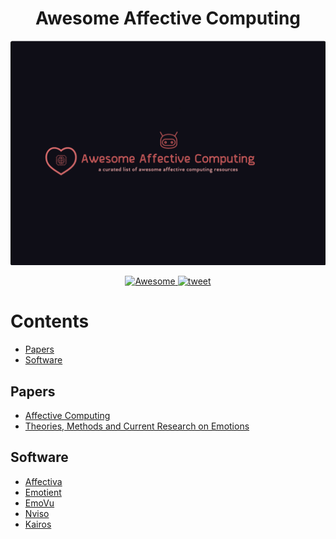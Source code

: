 <h1 align=center> Awesome Affective Computing </h1>

<div align="center">
	<img width="900" src="awesome-affective-computing.png" alt="Awesome Affective Computing">
</div>

<p align="center">
	<a href="https://github.com/sindresorhus/awesome">
		<img alt="Awesome" src="https://cdn.rawgit.com/sindresorhus/awesome/d7305f38d29fed78fa85652e3a63e154dd8e8829/media/badge.svg">
	</a>
	<a href="https://twitter.com/intent/tweet?text=Awesome%20Affective%20Computing%20-%20A%20curated%20list%20of%20awesome%20affective%20computing%20papers,%20software%20and%20resources%20by%20@AmrMKayid&url=https://github.com/AmrMKayid/awesome-affective-computing&hashtags=affective_computing,emotion_recognition">
		<img alt="tweet" src="https://img.shields.io/twitter/url/http/shields.io.svg?style=social">
	</a>
</p>



# Contents

- [Papers](#papers)
- [Software](#software)


## Papers

- [Affective Computing](https://affect.media.mit.edu/pdfs/95.picard.pdf)
- [Theories, Methods and Current Research on Emotions](https://irenelopatovska.files.wordpress.com/2012/10/lopatovska_arapakis_2011_theories.pdf)

## Software

- [Affectiva](https://www.affectiva.com/)
- [Emotient](https://imotions.com/emotient/)
- [EmoVu](http://www.eyeris.ai/)
- [Nviso](http://www.nviso.ch/technology.html)
- [Kairos](https://www.kairos.com/)
